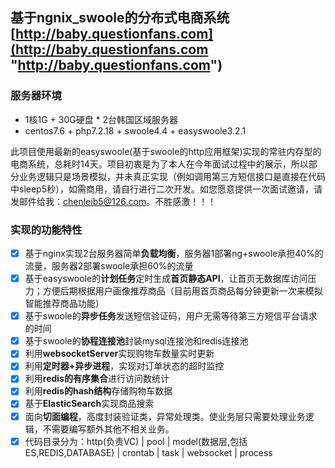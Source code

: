 ## 基于ngnix_swoole的分布式电商系统 [http://baby.questionfans.com](http://baby.questionfans.com "http://baby.questionfans.com")

### 服务器环境
- 1核1G + 30G硬盘 * 2台韩国区域服务器
- centos7.6 + php7.2.18 + swoole4.4 + easyswoole3.2.1

此项目使用最新的easyswoole(基于swoole的http应用框架)实现的常驻内存型的电商系统，总耗时14天。项目初衷是为了本人在今年面试过程中的展示，所以部分业务逻辑只是场景模拟，并未真正实现（例如调用第三方短信接口是直接在代码中sleep5秒），如需商用，请自行进行二次开发。如您愿意提供一次面试邀请，请发邮件给我：chenleib5@126.com。不胜感激！！！


### 实现的功能特性     
- [x] 基于nginx实现2台服务器简单**负载均衡**，服务器1部署ng+swoole承担40%的流量，服务器2部署swoole承担60%的流量    
- [x] 基于easyswoole的**计划任务**定时生成**首页静态API**，让首页无数据库访问压力；方便后期根据用户画像推荐商品（目前用首页商品每分钟更新一次来模拟智能推荐商品功能）
- [x] 基于swoole的**异步任务**发送短信验证码，用户无需等待第三方短信平台请求的时间 
- [x] 基于swoole的**协程连接池**封装mysql连接池和redis连接池
- [x] 利用**websocketServer**实现购物车数量实时更新
- [x] 利用**定时器+异步进程**，实现对订单状态的超时监控
- [x] 利用**redis的有序集合**进行访问数统计   
- [x] 利用**redis的hash结构**存储购物车数据   
- [x] 基于**ElasticSearch**实现商品搜索
- [x] 面向**切面编程**，高度封装验证类，异常处理类。使业务层只需要处理业务逻辑，不需要编写额外其他不相关业务。
- [x] 代码目录分为：http(负责VC) | pool | model(数据层,包括ES,REDIS,DATABASE) | crontab | task | websocket | process
